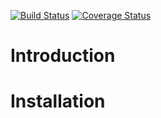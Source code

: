 [![Build Status](https://travis-ci.org/BrandonJohnGrenier/pattern-cycle.svg?branch=master)](https://travis-ci.org/BrandonJohnGrenier/pattern-cycle)
[![Coverage Status](https://coveralls.io/repos/github/BrandonJohnGrenier/pattern-cycle/badge.svg?branch=master)](https://coveralls.io/github/BrandonJohnGrenier/pattern-cycle?branch=master)  

# Introduction

# Installation